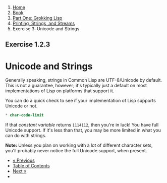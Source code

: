 <ol class="breadcrumb">
  <li><a href="/">Home</a></li>
  <li><a href="/book/">Book</a></li>
  <li><a href="/book/1-0-0-overview/">Part One: Grokking Lisp</a></li>
  <li><a href="/book/1-02-00-input-output/">Printing, Strings, and Streams</a></li>
  <li class="active">Exercise 3: Unicode and Strings</li>
</ol>

## Exercise 1.2.3

# Unicode and Strings

Generally speaking, strings in Common Lisp are UTF-8/Unicode by default.  This is not a guarantee, however; it's typically just a default on most implementations of Lisp on platforms that support it.

You can do a quick check to see if your implementation of Lisp supports Unicode or not.

```lisp
* char-code-limit
```

If that *constant variable* returns `1114112`, then you're in luck! You have full Unicode support.  If it's less than that, you may be more limited in what you can do with strings.

<div class="alert alert-info" role="alert">
  <strong>Note:</strong> Unless you plan on working with a lot of different character sets, you'll probably never notice the full Unicode support, when present.
</div>

<ul class="pager">
  <li class="previous"><a href="/book/1-02-02-more-strings/">&laquo; Previous</a></li>
  <li><a href="/book/">Table of Contents</a></li>
  <li class="next"><a href="/book/1-02-04-chars/">Next &raquo;</a><li>
</ul>
